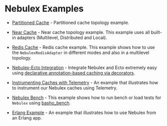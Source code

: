 # Nebulex Examples

- [Partitioned Cache](./partitioned_cache) - Partitioned cache topology example.

- [Near Cache](./near_cache) - Near cache topology example. This example uses
  all built-in adapters (Multilevel, Distributed and Local).

- [Redis Cache](./redis_cache) - Redis cache example. This example shows how to
  use the `NebulexRedisAdapter` in different modes and also in a multilevel
  topology.

- [Nebulex-Ecto Integration](./nebulex_ecto_example) - Integrate Nebulex and
  Ecto extremely easy using [declarative annotation-based caching via decorators](http://hexdocs.pm/nebulex/Nebulex.Caching.html).

- [Instrumenting Caches with Telemetry](./nebulex_telemetry_example) - An example
  that illustrates how to instrument our Nebulex caches using Telemetry.

- [Nebulex Bench](./nebulex_bench) - This example shows how to run bench or load
  tests for `Nebulex` using [basho_bench](https://github.com/mrallen1/basho_bench).

- [Erlang Example](./erlang_cache) - An example that illustrates how to use
  Nebulex from an Erlang app.
